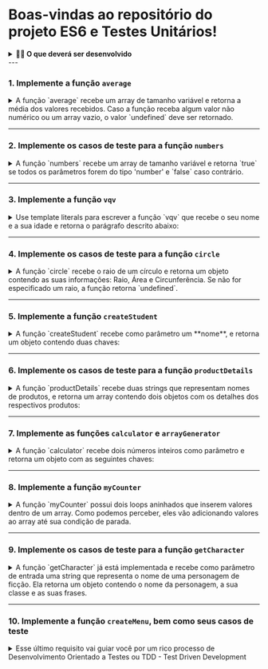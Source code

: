 # Boas-vindas ao repositório do projeto ES6 e Testes Unitários!

<details>
  <summary><strong>👨‍💻 O que deverá ser desenvolvido</strong></summary><br />

  Você implementará várias funções na resolução dos requisitos propostos e/ou testes unitários para garantir que as implementações das funções estão corretas, de acordo com o que está sendo solicitado em cada enunciado.

  Nesse projeto, você será capaz de:

  - Escrever testes unitários utilizando o módulo Jest do NodeJS para verificar o correto funcionamento das funções;
  - Escrever funções de forma que elas atendam a testes já implementados;
  - Escrever testes e funções utilizando uma abordagem de desenvolvimento orientado a testes.
</details>
---

### 1. Implemente a função `average`

<details>
  <summary>A função `average` recebe um array de tamanho variável e retorna a média dos valores recebidos. Caso a função receba algum valor não numérico ou um array vazio, o valor `undefined` deve ser retornado.</summary><br/> 
  
  Todos os resultados devem ser arredondados para valores inteiros. Ex: 4,6 vira 5; 1,3 vira 1. O arquivo `average.spec.js` contém os testes para `average` já implementados. Implemente a função no arquivo `src/average.js` de forma que ela atenda aos testes propostos.
</details>

---

### 2. Implemente os casos de teste para a função `numbers`

<details>
  <summary>A função `numbers` recebe um array de tamanho variável e retorna `true` se todos os parâmetros forem do tipo 'number' e `false` caso contrário.</summary><br/> 
  
  Essa função já está implementada no arquivo `src/numbers.js`. Escreva pelo menos quatro testes para essa função para garantir que a implementação de `numbers` está correta.
</details>

---

### 3. Implemente a função `vqv`

<details>
  <summary>Use template literals para escrever a função `vqv` que recebe o seu nome e a sua idade e retorna o parágrafo descrito abaixo:</summary><br/>

  ```javascript
  `Oi, meu nome é Tunico!
  Tenho 30 anos,
  trabalho na Trybe e mando muito em programação!
  #VQV!`
  ```

  Caso a função `vqv` seja chamada sem nenhum parâmetro, o valor `undefined` deve ser retornado. O arquivo `vqv.spec.js` contém os testes para `vqv` já implementados. Implemente a função no arquivo `src/vqv.js` de forma que ela atenda aos testes propostos.
</details>

---

### 4. Implemente os casos de teste para a função `circle`

<details>
  <summary>A função `circle` recebe o raio de um círculo e retorna um objeto contendo as suas informações: Raio, Área e Circunferência. Se não for especificado um raio, a função retorna `undefined`.</summary></br>
  
  Essa função já está implementada no arquivo `src/circle.js`. Escreva pelo menos seis testes para essa função para garantir que a implementação de `circle` está correta.
</details>

---

### 5. Implemente a função `createStudent`

<details>
<summary>A função `createStudent` recebe como parâmetro um **nome**, e retorna um objeto contendo duas chaves:</summary></br>

  1. **name**, contendo o nome passado como parâmetro;
  2. **feedback**, contendo uma função que retorna a frase `"Eita pessoa boa!"` ao ser chamada.

  O arquivo `createStudent.spec.js` contém os testes para `createStudent` já implementados. Implemente a função no arquivo `src/createStudent.js` de forma que ela atenda aos testes propostos.
</details>

---

### 6. Implemente os casos de teste para a função `productDetails`

<details>
  <summary>A função `productDetails` recebe duas strings que representam nomes de produtos, e retorna um array contendo dois objetos com os detalhes dos respectivos produtos:</summary></br>

  ```javascript
  productDetails('Alcool gel', 'Máscara');
  ```

  **Retorna:**

  ```js
  [
    {
      name: 'Alcool gel'
      details: {
        productId: 'Alcool gel123'
      }
    },
    {
      name: 'Máscara'
      details: {
        productId: 'Máscara123'
      }
    }
  ]
  ```

  Essa função já está implementada no arquivo `src/productDetails.js`. Escreva pelo menos cinco testes para essa função no arquivo `tests/productDetails.js` para garantir que a implementação de `productDetails` está correta.
</details>

---

### 7. Implemente as funções `calculator` e `arrayGenerator`

<details>
  <summary>A função `calculator` recebe dois números inteiros como parâmetro e retorna um objeto com as seguintes chaves:</summary></br>
  - sum;
  - mult;
  - div;
  - sub.

  Para cada chave atribua como valor a operação correspondente à sua chave:
  - `sum:` retorna o resultado da soma dos dois números;
  - `mult:` retorna o resultado da multiplicação dos dois números;
  - `div:` retorna o resultado da divisão dos dois números;
  - `sub:` retorna o resultado da subtração dos dois números.

  Os resultados das divisões devem sempre ser arredondados para baixo.

  Parâmetros:
  - Dois números inteiros.

  Comportamento:
  ```javascript
  calculator(1, 2); // { sum: 3, mult: 2, div: 0, sub: -1 }
  ```

  Já a função `arrayGenerator` converte objetos em arrays, de chaves, valores ou ambos. Ela deve receber dois parâmetros:

  - o primeiro parâmetro deve ser uma string que indica o tipo de conversão;
  - o segundo parâmetro deve ser um objeto semelhante ao que é retornado pela função calculator que você acabou de desenvolver.

  Parâmetros:
  - Uma string que indica o tipo de conversão;
  - Um objeto no formato { sum: 3, mult: 2, div: 0, sub: -1 };

  Comportamento:
  ```javascript
  arrayGenerator('keys', { sum: 3, mult: 2, div: 1, sub: 0 }) // [ 'sum', 'mult', 'div', 'sub' ]
  arrayGenerator('values', { sum: 3, mult: 2, div: 1, sub: 0 }) // [ 3, 2, 1, 0 ]
  arrayGenerator('entries', { sum: 3, mult: 2, div: 1, sub: 0 }) // [ [ 'sum', 3 ], [ 'mult', 2 ], [ 'div', 1 ], [ 'sub', 0 ] ]
  ```
  O arquivo `objPlayground.spec.js` contém os testes para `calculator` e `arrayGenerator` já implementados. Implemente as funções no arquivo `src/objPlayground.js` de forma que ela atenda aos testes propostos.
</details>

---

### 8. Implemente a função `myCounter`

<details>
  <summary>A função `myCounter` possui dois loops aninhados que inserem valores dentro de um array. Como podemos perceber, eles vão adicionando valores ao array até sua condição de parada.</summary></br>

   Corrija a função `myCounter`, sem eliminar nenhum dos loops de repetição, para que a função retorne o array correto. O arquivo `myCounter.spec.js` contém os testes para `myCounter` já implementados. Implemente a função no arquivo `src/myCounter.js` de forma que ela atenda aos testes propostos.
</details>

---

### 9. Implemente os casos de teste para a função `getCharacter`

<details>
  <summary>A função `getCharacter` já está implementada e recebe como parâmetro de entrada uma string que representa o nome de uma personagem de ficção. Ela retorna um objeto contendo o nome da personagem, a sua classe e as suas frases.</summary></br>
</details>

---

### 10. Implemente a função `createMenu`, bem como seus casos de teste

<details>
  <summary>Esse último requisito vai guiar você por um rico processo de Desenvolvimento Orientado a Testes ou TDD - Test Driven Development</summary></br>

  **Leia com atenção os pontos abaixo.**

  Imagine a seguinte situação: você é responsável por escrever o código do sistema de pedidos de um restaurante. Nesse sistema será possível cadastrar o menu do restaurante. 
  Dado que um menu foi cadastrado, o sistema deve disponibilizar um objeto que permite:

  - Ler o menu que foi cadastrado;
  - Fazer pedidos;
  - Verificar o que foi pedido;
  - Somar o valor da conta.

  1. Escreva dois testes, um que verifica se a função `createMenu()` **retorna** um objeto que possui a chave `fetchMenu` e outro verificando se o valor da chave fetchMenu do objeto retornado pela função `createMenu()` é uma função.

  2. Escreva um teste que verifica se o objeto retornado pela função `createMenu({ food: {}, drinks: {} }).fetchMenu()` retorna um objeto cujas chaves são somente `food` e `drinks`.

  3. Escreva um teste que verifica se o menu passado pra função `createMenu()` é idêntico ao menu recuperado pela função `createMenu({ food: {}, drinks: {} }).fetchMenu()`.

  4. Agora vamos começar a desenvolver a nossa função `createMenu()`! Vá até o arquivo `restaurant.js`. 
  - A função `createMenu` deve receber um objeto como parâmetro e retornar um outro objeto, contendo outras propriedade que iremos desenvolver nos tópicos abaixo.
  - Passe um parâmetro para função `createMenu`, esse parâmetro será um objeto. Depois disso, a função `createMenu` deve retornar um objeto onde uma das chaves é `fetchMenu`, o valor dessa chave é uma função e essa função retorna o objeto passado como parâmetro para `createMenu`.

  > **De olho na dica 👀:** Da uma olhadinha no teste e na dica do tópico 1.

  5. Escreva um teste que verifica se a propriedade `consumption` do objeto retornado pela função `createMenu({ food: {}, drinks: {} })`, após a criação do menu, retorna um array vazio.

  6. Volte ao arquivo `restaurant.js` e adicione ao objeto retornado por `createMenu()` uma chave `consumption` que, como valor inicial, tem um array vazio.

  7. A função `createMenu` retorna um objeto. Certo? Esse objeto até aqui já possui algumas chaves(`keys`). 
  Nosso objeto retornado pela função `createMenu` tem essa aparência:
  
  ```
  {
    fetchMenu: () => [Function: fetchMenu],
    consumption: [],
  }

  ```
  
Agora precisamos que você escreva um teste levando em consideração que nosso objeto vai receber mais uma chave, que é `order` e essa chave tem como valor uma função. 

Escreva um teste para a seguinte situação: caso o valor (que nesse caso é uma string) passada por parâmetro para `order` não conste no objeto passado como parâmetro para `createMenu` (nem em `food` ou `drinks`), o retorno da chave `order` deve ser:
  - exibir a mensagem `"Item indisponível"`;
  - e não alterar a chave `consumption`.
  - Caso o valor exista no objeto passado como parâmetro para `createMenu` o item deve ser adicionado ao array `consumption`.

  8. Vá até o arquivo `restaurant.js` e na nossa funcão `createMenu` que retorna um objeto, iremos criar a chave `order`.
  
  A chave `order` que tem como valor uma função que ao receber uma string como parâmetro, adiciona essa string ao array da chave `consumption`.

  * Caso o valor passado por parâmetro não conste no menu (nem em `food` ou `drinks`), o retorno da chave `order` deve:
  - exibir a mensagem `"Item indisponível"`;
  - não alterar a chave `consumption`.

  9. Escreva um teste que verifica se, ao adicionar três pedidos em sequência, dentre bebidas e comidas, o array `consumption` contém os itens pedidos.

  10. Escreva um teste que verifica se a função `order` aceita que pedidos repetidos sejam acrescidos a `consumption`.

  11. Escreva um teste que verifica que, ao chamar a função `pay()` que será uma propriedade do objeto retornado pela função `createMenu`, deve retornar a soma dos preços de tudo que foi pedido, conforme registrado em `consumption`. A propriedade `pay` tem como valor uma função.

  12. Adicione ao objeto retornado por `createMenu()` uma chave `pay` com uma função que percorre por todos os itens de `consumption`, soma o preço deles e retorna o valor somado acrescido de 10%.
</details>